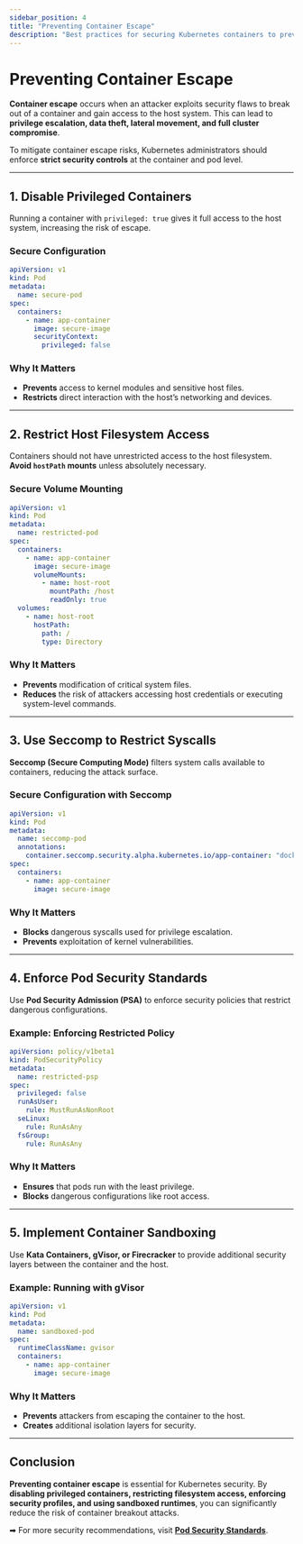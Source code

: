 ```yaml
---
sidebar_position: 4
title: "Preventing Container Escape"
description: "Best practices for securing Kubernetes containers to prevent escape attacks and host system compromise."
---
```


# Preventing Container Escape

**Container escape** occurs when an attacker exploits security flaws to break out of a container and gain access to the host system. This can lead to **privilege escalation, data theft, lateral movement, and full cluster compromise**.

To mitigate container escape risks, Kubernetes administrators should enforce **strict security controls** at the container and pod level.

---

## 1. Disable Privileged Containers

Running a container with `privileged: true` gives it full access to the host system, increasing the risk of escape.

### Secure Configuration

```yaml
apiVersion: v1
kind: Pod
metadata:
  name: secure-pod
spec:
  containers:
    - name: app-container
      image: secure-image
      securityContext:
        privileged: false
```

### Why It Matters

- **Prevents** access to kernel modules and sensitive host files.
- **Restricts** direct interaction with the host’s networking and devices.

---

## 2. Restrict Host Filesystem Access

Containers should not have unrestricted access to the host filesystem. **Avoid `hostPath` mounts** unless absolutely necessary.

### Secure Volume Mounting

```yaml
apiVersion: v1
kind: Pod
metadata:
  name: restricted-pod
spec:
  containers:
    - name: app-container
      image: secure-image
      volumeMounts:
        - name: host-root
          mountPath: /host
          readOnly: true
  volumes:
    - name: host-root
      hostPath:
        path: /
        type: Directory
```

### Why It Matters

- **Prevents** modification of critical system files.<br/>
- **Reduces** the risk of attackers accessing host credentials or executing system-level commands.

---

## 3. Use Seccomp to Restrict Syscalls

**Seccomp (Secure Computing Mode)** filters system calls available to containers, reducing the attack surface.

### Secure Configuration with Seccomp

```yaml
apiVersion: v1
kind: Pod
metadata:
  name: seccomp-pod
  annotations:
    container.seccomp.security.alpha.kubernetes.io/app-container: "docker/default"
spec:
  containers:
    - name: app-container
      image: secure-image
```

### Why It Matters

- **Blocks** dangerous syscalls used for privilege escalation.<br/>
- **Prevents** exploitation of kernel vulnerabilities.

---

## 4. Enforce Pod Security Standards

Use **Pod Security Admission (PSA)** to enforce security policies that restrict dangerous configurations.

### Example: Enforcing Restricted Policy

```yaml
apiVersion: policy/v1beta1
kind: PodSecurityPolicy
metadata:
  name: restricted-psp
spec:
  privileged: false
  runAsUser:
    rule: MustRunAsNonRoot
  seLinux:
    rule: RunAsAny
  fsGroup:
    rule: RunAsAny
```

### Why It Matters

- **Ensures** that pods run with the least privilege.<br/>
- **Blocks** dangerous configurations like root access.

---

## 5. Implement Container Sandboxing

Use **Kata Containers, gVisor, or Firecracker** to provide additional security layers between the container and the host.

### Example: Running with gVisor

```yaml
apiVersion: v1
kind: Pod
metadata:
  name: sandboxed-pod
spec:
  runtimeClassName: gvisor
  containers:
    - name: app-container
      image: secure-image
```

### Why It Matters

- **Prevents** attackers from escaping the container to the host.<br/>
- **Creates** additional isolation layers for security.

---

## Conclusion

**Preventing container escape** is essential for Kubernetes security. By **disabling privileged containers, restricting filesystem access, enforcing security profiles, and using sandboxed runtimes**, you can significantly reduce the risk of container breakout attacks.

➡ For more security recommendations, visit **[Pod Security Standards](/docs/best_practices/cluster_setup_and_hardening/pod_security)**.
